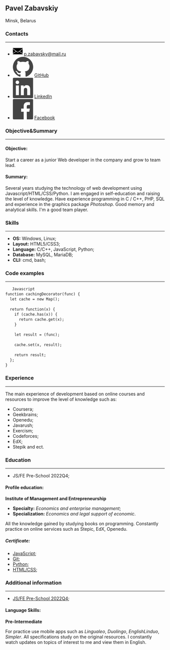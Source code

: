 ## Pavel Zabavskiy
Minsk, Belarus



### Contacts ###
---

 - ![Email](./src/cv/logo_email.png)  [p.zabavsky@mail.ru](mailto:p.zabavsky@mail.ru)
 - ![GitHub](./src/cv/social_github.svg) [GitHub](https://github.com/TikkiTakki)
 - ![LinkedIn](./src/cv/social_linkedin.svg) [LinkedIn](https://www.linkedin.com/in/павел-забавский-1b2585141)
 - ![Facebook](./src/cv/social_facebook.svg) [Facebook](https://www.facebook.com/PavelZabavskiy)



### Objective&Summary ###
---

#### Objective: ####

Start a career as a junior Web developer in the company and grow to team lead.


#### Summary: ####


Several years studying the technology of web development using Javascript/HTML/CSS/Python. I am engaged in self-education and raising the level of knowledge. Have experience programming in C / C++, PHP, SQL and experience in the graphics package *Photoshop*. Good memory and analytical skills. I'm a good team player.



### Skills ###
---


 - **OS:** Windows, Linux;
 - **Layout:** HTML5/CSS3;
 - **Language:** C/C++, JavaScript, Python;
 - **Database:** MySQL, MariaDB;
 - **CLI:** cmd, bash;


### Code examples ###
---


```
   Javascript
function cachingDecorator(func) {
  let cache = new Map();

  return function(x) {
    if (cache.has(x)) {
      return cache.get(x);
    }

    let result = (func);

    cache.set(x, result);

    return result;
  };
}
```


### Experience ###
---


The main experience of development based on online courses and resources to improve the level of knowledge such as:

 - Coursera;
 - Geekbrains;
 - Openedu;
 - Javarush;
 - Exercism;
 - Codeforces;
 - EdX;
 - Stepik and ect.

### Education ###
---

 - JS/FE Pre-School 2022Q4;

#### Profile education: ####


 **Institute of Management and Entrepreneurship**

 - **Specialty:** *Economics and enterprise management*;
 - **Specialization:** *Economics and legal support of economic*.



All the knowledge gained by studying books on programming. Constantly practice on online services such as Stepic, EdX, Openedu.

##### Сertificate: #####


  - [JavaScript](https://stepik.org/cert/84404);
  - [Git](https://stepik.org/cert/92146);
  - [Python](https://stepik.org/cert/101618);
  - [HTML/CSS](https://stepik.org/cert/106543);

### Additional information ###
---

 - [JS/FE Pre-School 2022Q4](https://app.rs.school/certificate/iyrgwmhe);


#### Language Skills: ####



**Pre-Intermediate**


For practice use mobile apps such as *Lingualeo*, *Duolingo*, *EnglishLinduo*, *Simpler*. All specifications study on the original resources. I constantly watch updates on topics of interest to me and view them in English.





